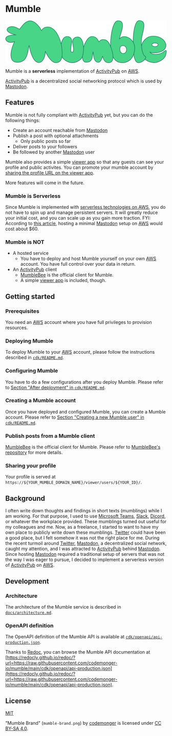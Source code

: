 # Mumble

![Mumble Brand](./mumble-brand.png)

Mumble is a **serverless** implementation of [ActivityPub](https://www.w3.org/TR/activitypub/) on [AWS](https://aws.amazon.com).

[ActivityPub](https://www.w3.org/TR/activitypub/) is a decentralized social networking protocol which is used by [Mastodon](https://joinmastodon.org).

## Features

Mumble is not fully compliant with [ActivityPub](https://www.w3.org/TR/activitypub/) yet, but you can do the following things:
- Create an account reachable from [Mastodon](https://joinmastodon.org)
- Publish a post with optional attachments
    - Only public posts so far
- Deliver posts to your followers
- Be followed by another [Mastodon](https://joinmastodon.org) user

Mumble also provides a simple [viewer app](./cdk/viewer/README.md) so that any guests can see your profile and public activites.
You can promote your mumble account by [sharing the profile URL on the viewer app](#sharing-your-profile).

More features will come in the future.

### Mumble is Serverless

Since Mumble is implemented with [serverless technologies on AWS](https://aws.amazon.com/serverless/), you do not have to spin up and manage persistent servers.
It will greatly reduce your initial cost, and you can scale up as you gain more traction.
FYI: According to [this article](https://cloudonaut.io/mastodon-on-aws/#:~:text=Costs%20for%20running%20Mastodon%20on%20AWS&text=The%20architecture%27s%20monthly%20charges%20are%20about%20%2460%20per%20month.), hosting a minimal [Mastodon](https://joinmastodon.org) setup on [AWS](https://aws.amazon.com) would cost about $60.

### Mumble is NOT

- A hosted service
    - You have to deploy and host Mumble yourself on your own [AWS](https://aws.amazon.com) account.
      You have full control over your data in return.
- An [ActivityPub](https://www.w3.org/TR/activitypub/) client
    - [MumbleBee](https://github.com/codemonger-io/mumble-bee) is the official client for Mumble.
    - A simple [viewer app](./cdk/viewer/README.md) is included, though.

## Getting started

### Prerequisites

You need an [AWS](https://aws.amazon.com) account where you have full privileges to provision resources.

### Deploying Mumble

To deploy Mumble to your [AWS](https://aws.amazon.com) account, please follow the instructions described in [`cdk/README.md`](./cdk/README.md).

### Configuring Mumble

You have to do a few configurations after you deploy Mumble.
Please refer to [Section "After deployment" in `cdk/README.md`](./cdk/README.md#after-deployment).

### Creating a Mumble account

Once you have deployed and configured Mumble, you can create a Mumble account.
Please refer to [Section "Creating a new Mumble user" in `cdk/README.md`](./cdk/README.md#creating-a-new-mumble-user).

### Publish posts from a Mumble client

[MumbleBee](https://github.com/codemonger-io/mumble-bee) is the official client for Mumble.
Please refer to [MumbleBee's repository](https://github.com/codemonger-io/mumble-bee) for more details.

### Sharing your profile

Your profile is served at `https://${YOUR_MUMBLE_DOMAIN_NAME}/viewer/users/${YOUR_ID}/`.

## Background

I often write down thoughts and findings in short texts (mumblings) while I am working.
For that purpose, I used to use [Microsoft Teams](https://www.microsoft.com/en-us/microsoft-teams/group-chat-software), [Slack](https://slack.com/), [Dicord](https://discord.com), or whatever the workplace provided.
These mumblings turned out useful for my colleagues and me.
Now, as a freelance, I started to want to have my own place to publicly write down these mumblings.
[Twitter](https://twitter.com) could have been a good place, but I felt somehow it was not the right place for me.
During the recent turmoil around [Twitter](https://twitter.com), [Mastodon](https://joinmastodon.org), a decentralized social network, caught my attention, and I was attracted to [ActivityPub](https://www.w3.org/TR/activitypub/) behind [Mastodon](https://joinmastodon.org).
Since hosting [Mastodon](https://joinmastodon.org) required a traditional setup of servers that was not the way I was eager to pursue, I decided to implement a serverless version of [ActivityPub](https://www.w3.org/TR/activitypub/) on [AWS](https://aws.amazon.com).

## Development

### Architecture

The architecture of the Mumble service is described in [`docs/architecture.md`](./docs/architecture.md).

### OpenAPI definition

The OpenAPI definition of the Mumble API is available at [`cdk/openapi/api-production.json`](./cdk/openapi/api-production.json).

Thanks to [Redoc](https://github.com/Redocly/redoc), you can browse the Mumble API documentation at [https://redocly.github.io/redoc/?url=https://raw.githubusercontent.com/codemonger-io/mumble/main/cdk/openapi/api-production.json](https://redocly.github.io/redoc/?url=https://raw.githubusercontent.com/codemonger-io/mumble/main/cdk/openapi/api-production.json).

## License

[MIT](./LICENSE)

"Mumble Brand" (`mumble-brand.png`) by [codemonger](https://codemonger.io) is licensed under [CC BY-SA 4.0](https://creativecommons.org/licenses/by-sa/4.0/).